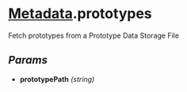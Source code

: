 # [Metadata](../../Classes/Metadata.md).prototypes
Fetch prototypes from a Prototype Data Storage File
## *Params*
- **prototypePath** *(string)*